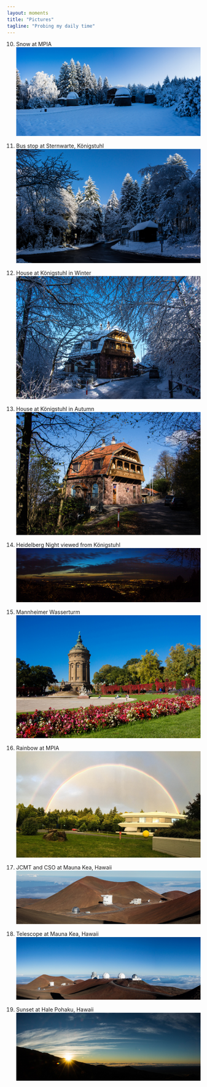 ```yaml
---
layout: moments
title: "Pictures"
tagline: "Probing my daily time"
---
```



10. Snow at MPIA
    <img src="/img/snow_mpia.jpg" alt="">
    <br />

9.  Bus stop at Sternwarte, Königstuhl
    <img src="/img/Sternwarte.jpg" alt="">
    <br />

8.  House at Königstuhl in Winter
    <img src="/img/house.jpg" alt="">
    <br />

7.  House at Königstuhl in Autumn
    <img src="/img/house1.jpg" alt="">
    <br />

6.  Heidelberg Night viewed from Königstuhl
    <img src="/img/heidelberg_night.jpg" alt="">
    <br />

5.  Mannheimer Wasserturm
    <img src="/img/Mannheimer_Wasserturm.jpg" alt="">
    <br />

4.  Rainbow at MPIA
    <img src="/img/rainbow.jpg" alt="">
    <br />

3.  JCMT and CSO at Mauna Kea, Hawaii
    <img src="/img/jcmt.jpg" alt="">
    <br />

2.  Telescope at Mauna Kea, Hawaii
    <img src="/img/telescope_mk.jpg" alt="">
    <br />

1.  Sunset at Hale Pohaku, Hawaii
    <img src="/img/Sunset_hawaii.jpg" alt="">
    <br />
